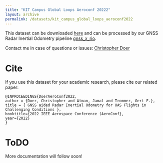 ```yaml
---
title: "KIT Campus Global Loops Aeroconf 20222"
layout: archive
permalink: /datasets/kit_campus_global_loops_aeroconf2022
---
```


This dataset can be downloaded [here](https://drive.google.com/file/d/1_IQtRxY_pP-ZrMnzSaM-PwfXD6LWrr_X/view?usp=sharing) and can be processed by our GNSS Radar Inertial Odometry pipeline [gnss_x_rio](https://github.com/christopherdoer/rio/tree/main/gnss_x_rio).

Contact me in case of questions or issues: [Christopher Doer](mailto:christopherdoer@gmail.com)


# Cite
If you use this dataset for your academic research, please cite our related paper:
~~~[bibtex]
@INPROCEEDINGS{DoerAeroConf2022,
author = {Doer, Christopher and Atman, Jamal and Trommer, Gert F.},
title = { GNSS aided Radar Inertial Odometry for UAS Flights in Challenging Conditions },
booktitle={2022 IEEE Aerospace Conference (AeroConf}, 
year={2022}
}
~~~

# ToDO
More documentation will follow soon!